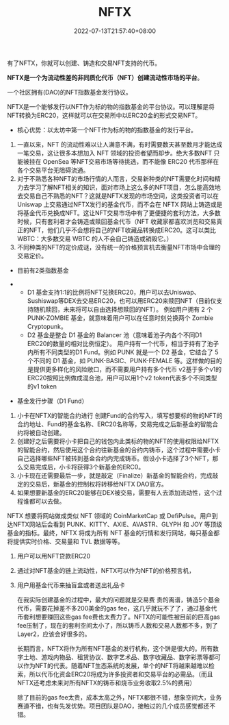 ﻿---
weight: 
title: "NFTX"
description: "With NFTX it is possible to create, mint and trade NFT-backed tokens."
date: 2022-07-13T21:57:40+08:00
lastmod: 2022-07-13T16:45:40+08:00
draft: false
authors: ["qianxun"]
featuredImage: "137.jpg"
link: "https://zhuanlan.zhihu.com/p/364053672"
tags: ["NFTX","交易所"]
categories: ["navigation"]
navigation: ["交易所"]
lightgallery: true
toc: true
pinned: false
recommend: false
recommend1: false
---
有了NFTX，你就可以创建、铸造和交易NFT支持的代币。



**NFTX是一个为流动性差的非同质化代币（NFT）创建流动性市场的平台**。

一个社区拥有(DAO)的NFT指数基金发行协议。

NFTX是一个能够发行以NFT作为标的物的指数基金的平台协议。可以理解是将NFT转换为ERC20，这样就可以在交易所中以ERC20金的形式交易NFT。

- 核心优势：以太坊中第一个NFT作为标的物的指数基金的发行平台。



1. 一直以来，NFT 的流动性难以让人满意不满，有时需要数天甚至数月才能达成一笔交易，这让很多本想加入 NFT 领域的投资者望而却步。绝大多数NFT 只能被挂在 OpenSea 等NFT交易市场等待挑选，而不能像 ERC20 代币那样在各个交易平台无阻碍流通。
2. 对于不熟悉各种NFT的市场行情的人而言，交易新种类的NFT需要化时间和精力去学习了解NFT相关的知识，面对市场上这么多的NFT项目，怎么能高效地去交易自己不熟悉的NFT？这就是NFTX发现的市场空间，这类投资者可以在 Uniswap 上交易通过NFTX发行的基金代币，而不会在 NFTX 网站上铸造或是将基金代币兑换成NFT。这让NFT交易市场中有了更便捷的套利方法，大多数时候，只有套利者才会铸造或赎回基金代币（NFT 收藏家都喜欢浏览和交易真正的NFT，他们几乎不会想将自己的NFT收藏品转换成ERC20。这可以类比WBTC：大多数交易 WBTC 的人不会自己铸造或销毁它。）
3. 不同种类的NFT的定价成谜，没有统一的价格预言机去衡量NFT市场中合理的交易定价。



- 目前有2类指数基金

- - D1 基金支持1:1的比例将NFT兑换ERC20，用户可以去Uniswap、Sushiswap等DEX去交易ERC20，也可以用ERC20来赎回NFT（目前仅支持随机赎回，未来将可以自由选择想赎回的NFT）。
    例如用户拥有 2 个 PUNK-ZOMBIE 基金，就意味着用户可以在任意时刻兑换两个 Zombie Cryptopunk。
  - D2 基金是整合 D1 基金的 Balancer 池（意味着池子内各个不同D1 ERC20的数量的相对比例恒定）。
    用户持有一个代币，相当于持有了池子内所有不同类型的D1 Fund。例如 PUNK 就是一个 D2 基金，它结合了 5 个不同的 D1 基金，如 PUNK-BASIC、PUNK-FEMALE 等。这样做的目的是提供更多样化的风险敞口，而不需要用户持有多个代币 v2基于多个v1的ERC20按照比例做成混合池，用户可以用1个v2 token代表多个不同类型的v1 token



- 基金发行步骤（D1 Fund）

1. 小卡在NFTX的智能合约进行 创建Fund的合约写入，填写想要标的物的NFT的合约地址、Fund的基金名称、ERC20名称等，交易完成之后新基金的智能合约将被自动创建。
2. 创建好之后需要将小卡把自己的钱包内此类标的物的NFT的使用权限给NFTX的智能合约，然后使用这个合约往新基金的合约内铸币，这个过程中需要小卡自己选择哪些NFT被转到基金合约内完成铸币。假设小卡选择了3个NFT，那么交易完成后，小卡将获得3个新基金的ERC0。
3. 小卡现在还需要最后一步，就是敲定（Finalize）新基金的智能合约，完成敲定的交易后，新基金的控制权将转移给NFTX DAO官方。
4. 如果想要新基金的ERC20能够在DEX被交易，需要有人去添加流动性，这个过程谁都可以去做。



NFTX 想要将网站做成类似 NFT 领域的 CoinMarketCap 或 DefiPulse。用户到达NFTX网站后会看到 PUNK、KITTY、AXIE、AVASTR、GLYPH 和 JOY 等顶级基金的指标。最终，NFTX 将成为所有 NFT 基金的行情和发行网站，每只基金都将提供实时价格、交易量和 TVL 数据等等。



1. 用户可以用NFT贷款ERC20

2. 通过对NFT基金的链上流动性，NFTX可以作为NFT的价格预言机，

3. 用户用基金代币来抽盲盒或者送出礼品卡

   

   在我实际创建基金的过程中，最大的问题就是交易费 贵的离谱，铸造5个基金代币，需要花掉差不多200美金的gas fee，这几乎就玩不了了，通过基金代币套利想要赚回这些gas fee费也太费力了。NFTX的可能性被目前的巨高gas fee压制了，现在的套利空间太小了，所以铸币人数和交易人数都不多，到了Layer2，应该会好很多的。

   

   长期而言，NFTX将作为所有NFT基金的发行机构，这个饼是很大的。所有数字土地、游戏内物品、租赁协议、数字艺术品、数字收藏品、数字彩票等都可以作为NFT的代表。随着NFT生态系统的发展，单个的NFT将越来越难以检索，所以代币化资金ERC20将成为许多投资者和交易平台的必需品。（而且NFTX还考虑未来对所有NFTX的铸币和烧币业务收取2.5%的费用）

   

   除了目前的gas fee太贵，成本太高之外，NFTX都很不错，想象空间大，业务赛道不错，也有先发优势。项目团队是DAO，接触过的几个成员感觉都还不错。